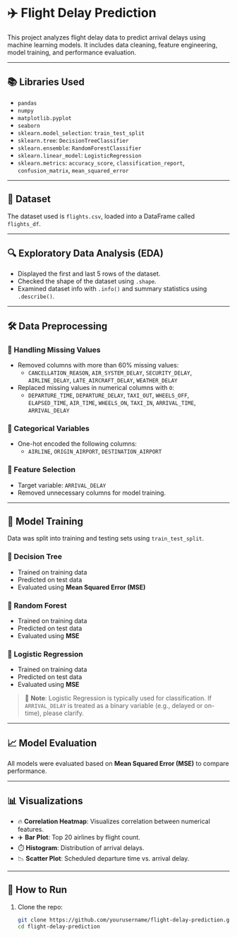 # ✈️ Flight Delay Prediction

This project analyzes flight delay data to predict arrival delays using machine learning models. It includes data cleaning, feature engineering, model training, and performance evaluation.

---

## 📚 Libraries Used

- `pandas`  
- `numpy`  
- `matplotlib.pyplot`  
- `seaborn`  
- `sklearn.model_selection`: `train_test_split`  
- `sklearn.tree`: `DecisionTreeClassifier`  
- `sklearn.ensemble`: `RandomForestClassifier`  
- `sklearn.linear_model`: `LogisticRegression`  
- `sklearn.metrics`: `accuracy_score`, `classification_report`, `confusion_matrix`, `mean_squared_error`

---

## 📂 Dataset

The dataset used is `flights.csv`, loaded into a DataFrame called `flights_df`.

---

## 🔍 Exploratory Data Analysis (EDA)

- Displayed the first and last 5 rows of the dataset.
- Checked the shape of the dataset using `.shape`.
- Examined dataset info with `.info()` and summary statistics using `.describe()`.

---

## 🛠️ Data Preprocessing

### 🔧 Handling Missing Values
- Removed columns with more than 60% missing values:
  - `CANCELLATION_REASON`, `AIR_SYSTEM_DELAY`, `SECURITY_DELAY`, `AIRLINE_DELAY`, `LATE_AIRCRAFT_DELAY`, `WEATHER_DELAY`
- Replaced missing values in numerical columns with `0`:
  - `DEPARTURE_TIME`, `DEPARTURE_DELAY`, `TAXI_OUT`, `WHEELS_OFF`, `ELAPSED_TIME`, `AIR_TIME`, `WHEELS_ON`, `TAXI_IN`, `ARRIVAL_TIME`, `ARRIVAL_DELAY`

### 🔁 Categorical Variables
- One-hot encoded the following columns:
  - `AIRLINE`, `ORIGIN_AIRPORT`, `DESTINATION_AIRPORT`

### 🎯 Feature Selection
- Target variable: `ARRIVAL_DELAY`
- Removed unnecessary columns for model training.

---

## 🧠 Model Training

Data was split into training and testing sets using `train_test_split`.

### 🌳 Decision Tree
- Trained on training data
- Predicted on test data
- Evaluated using **Mean Squared Error (MSE)**

### 🌲 Random Forest
- Trained on training data
- Predicted on test data
- Evaluated using **MSE**

### 🔄 Logistic Regression
- Trained on training data
- Predicted on test data
- Evaluated using **MSE**

> 🔎 **Note**: Logistic Regression is typically used for classification. If `ARRIVAL_DELAY` is treated as a binary variable (e.g., delayed or on-time), please clarify.

---

## 📈 Model Evaluation

All models were evaluated based on **Mean Squared Error (MSE)** to compare performance.

---

## 📊 Visualizations

- 🔥 **Correlation Heatmap**: Visualizes correlation between numerical features.
- ✈️ **Bar Plot**: Top 20 airlines by flight count.
- ⏱️ **Histogram**: Distribution of arrival delays.
- 📉 **Scatter Plot**: Scheduled departure time vs. arrival delay.

---

## 🧪 How to Run

1. Clone the repo:
   ```bash
   git clone https://github.com/yourusername/flight-delay-prediction.git
   cd flight-delay-prediction
